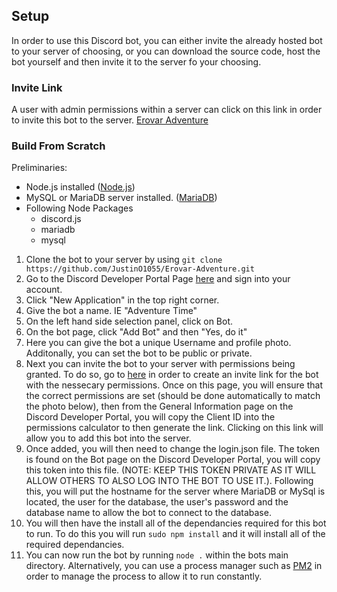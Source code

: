## Setup
In order to use this Discord bot, you can either invite the already hosted bot to your server of choosing, or you can download the source code, host the bot yourself and then invite it to the server fo your choosing.

### Invite Link
A user with admin permissions within a server can click on this link in order to invite this bot to the server.
[Erovar Adventure](https://discord.com/oauth2/authorize?client_id=797230767281405993&scope=bot&permissions=1544551543 "Invite Link")

### Build From Scratch
Preliminaries:
* Node.js installed ([Node.js](https://nodejs.org/en/download/ "Node.js Install"))
* MySQL or MariaDB server installed. ([MariaDB](https://mariadb.org/download/ "MariaDB Install"))
* Following Node Packages
    * discord.js
    * mariadb
    * mysql

1. Clone the bot to your server by using ```git clone https://github.com/JustinO1055/Erovar-Adventure.git```
2. Go to the Discord Developer Portal Page [here](https://discord.com/developers/applications "Discord Developer Portal") and sign into your account.
3. Click "New Application" in the top right corner.
4. Give the bot a name. IE "Adventure Time"
5. On the left hand side selection panel, click on Bot.
6. On the bot page, click "Add Bot" and then "Yes, do it"
7. Here you can give the bot a unique Username and profile photo. Additonally, you can set the bot to be public or private. 
8. Next you can invite the bot to your server with permissions being granted. To do so, go to [here](https://discordapi.com/permissions.html#1544551543 "Discord Permission Calculator") in order to create an invite link for the bot with the nessecary permissions. Once on this page, you will ensure that the correct permissions are set (should be done automatically to match the photo below), then from the General Information page on the Discord Developer Portal, you will copy the Client ID into the permissions calculator to then generate the link. Clicking on this link will allow you to add this bot into the server.
9. Once added, you will then need to change the login.json file. The token is found on the Bot page on the Discord Developer Portal, you will copy this token into this file. (NOTE: KEEP THIS TOKEN PRIVATE AS IT WILL ALLOW OTHERS TO ALSO LOG INTO THE BOT TO USE IT.). Following this, you will put the hostname for the server where MariaDB or MySql is located, the user for the database, the user's password and the database name to allow the bot to connect to the database. 
10. You will then have the install all of the dependancies required for this bot to run. To do this you will run ```sudo npm install``` and it will install all of the required dependancies.
11. You can now run the bot by running ```node .``` within the bots main directory. Alternatively, you can use a process manager such as [PM2](https://pm2.keymetrics.io/ "PM2") in order to manage the process to allow it to run constantly.
